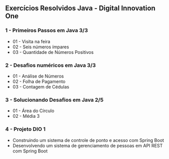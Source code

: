 ## Exercícios Resolvidos Java - Digital Innovation One



### **1 - Primeiros Passos em Java 3/3** 

- 01 - Visita na feira
- 02 - Seis números ímpares
- 03 - Quantidade de Números Positivos

### **2 - Desafios numéricos em Java 3/3**

- 01 - Análise de Números
- 02 - Folha de Pagamento
- 03 - Contagem de Cédulas

### **3 - Solucionando Desafios em Java 2/5** 

- 01 - Área do Círculo
- 02 - Média 3

### 4 - Projeto DIO 1

- Construindo um sistema de controle de ponto e acesso com Spring Boot
- Desenvolvendo um sistema de gerenciamento de pessoas em API REST com Spring Boot
